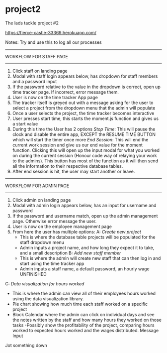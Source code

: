 # project2
The lads tackle project #2

https://fierce-castle-33369.herokuapp.com/

Notes:
Try and use this to log all our processes

**********************
WORKFLOW FOR STAFF PAGE
**********************
1. Click staff on landing page
2. Modal with staff login appears below, has dropdown for staff members and a password input
3. If the password relative to the value in the dropdown is correct, open up time tracker page. If incorrect, error message them.
4. User is now on the time tracker App page
5. The tracker itself is greyed out with a message asking for the user to select a project from the dropdown menu that the admin will populate
6. Once a user selects the project, the time tracker becomes interactive
7. User presses start time, this starts the moment.js function and gives us a start value
8. During this time the User has 2 options
   *Stop Time*: This will pause the clock and disable the entire app, EXCEPT
   the RESUME TIME BUTTON which will start the timer once more
   *End Session*: This will end the current work session and give us our end value for the moment function. Clicking this will open up the input modal for what you worked on during the current session (Honour code way of relaying your work to the admins). This button has most of the function as it will then send all the information to their respective database tables.
9. After end session is hit, the user may start another or leave.


**********************
WORKFLOW FOR ADMIN PAGE
**********************
1. Click admin on landing page
2. Modal with admin login appears below, has an input for username and password
3. If the password and username match, open up the admin management page. Otherwise error message the user.
4. User is now on the employee management page
5. From here the user has multiple options:
 A: *Create new project*
   - This is where the database table projects will be populated for the staff dropdown menu
   - Admin inputs a project name, and how long they expect it to take, and a small description
 B: *Add new staff member*
   - This is where the admin will create new staff that can then log in and start using the time tracker app
   - Admin inputs a staff name, a default password, an hourly wage
UNFINISHED

 C: *Data visualization for hours worked*
   - This is where the admin can view all of their employees hours worked using the data visualization library.
   - Pie chart showing how much time each staff worked on a specific project
   - Block Calendar where the admin can click on individual days and see the notes written by the staff and how many hours they worked on those tasks
   -Possibly show the profitability of the project, comparing hours worked to expected hours worked and the wages distributed.
Message Input

Jot something down
